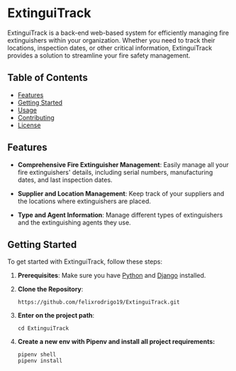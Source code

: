 # ExtinguiTrack

ExtinguiTrack is a back-end web-based system for efficiently managing fire extinguishers within your organization.
Whether you need to track their locations, inspection dates, or other critical information, ExtinguiTrack provides a
solution to streamline your fire safety management.

## Table of Contents

- [Features](#features)
- [Getting Started](#getting-started)
- [Usage](#usage)
- [Contributing](#contributing)
- [License](#license)

## Features

- **Comprehensive Fire Extinguisher Management**: Easily manage all your fire extinguishers' details, including serial
  numbers, manufacturing dates, and last inspection dates.

- **Supplier and Location Management**: Keep track of your suppliers and the locations where extinguishers are placed.

- **Type and Agent Information**: Manage different types of extinguishers and the extinguishing agents they use.

## Getting Started

To get started with ExtinguiTrack, follow these steps:

1. **Prerequisites**: Make sure you have [Python](https://www.python.org/downloads/)
   and [Django](https://www.djangoproject.com/download/) installed.

2. **Clone the Repository**:
   ```shell
   https://github.com/felixrodrigo19/ExtinguiTrack.git

3. **Enter on the project path**:
   ```shell
   cd ExtinguiTrack

4. **Create a new env with Pipenv and install all project requirements:**
   ```shell
   pipenv shell
   pipenv install
